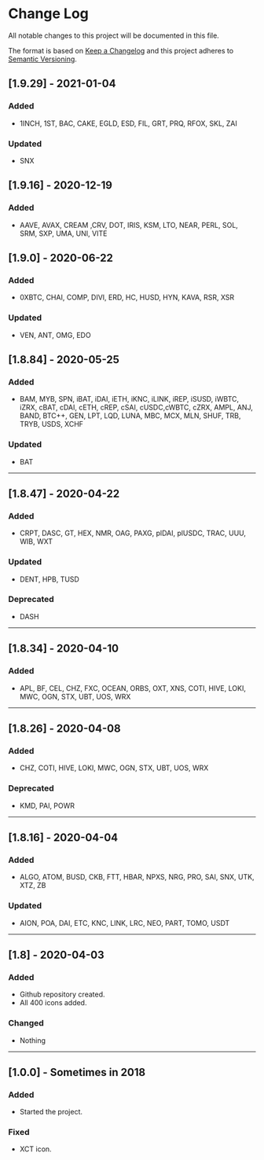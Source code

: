 # Change Log

All notable changes to this project will be documented in this file.

The format is based on [Keep a Changelog](http://keepachangelog.com/) and this project adheres to [Semantic Versioning](http://semver.org/).

## [1.9.29] - 2021-01-04
### Added
- 1INCH, 1ST, BAC, CAKE, EGLD, ESD, FIL, GRT, PRQ, RFOX, SKL, ZAI
### Updated
- SNX

## [1.9.16] - 2020-12-19
### Added
- AAVE, AVAX, CREAM ,CRV, DOT, IRIS, KSM, LTO, NEAR, PERL, SOL, SRM, SXP, UMA, UNI, VITE

## [1.9.0] - 2020-06-22
### Added
- 0XBTC, CHAI, COMP, DIVI, ERD, HC, HUSD, HYN, KAVA, RSR, XSR
### Updated
- VEN, ANT, OMG, EDO

## [1.8.84] - 2020-05-25
### Added
- BAM, MYB, SPN, iBAT, iDAI, iETH, iKNC, iLINK, iREP, iSUSD, iWBTC, iZRX, cBAT, cDAI, cETH, cREP, cSAI, cUSDC,cWBTC, cZRX, AMPL, ANJ, BAND, BTC++, GEN, LPT, LQD, LUNA, MBC, MCX, MLN, SHUF, TRB, TRYB, USDS, XCHF
### Updated
- BAT
---
## [1.8.47] - 2020-04-22
### Added
- CRPT, DASC, GT, HEX, NMR, OAG, PAXG, plDAI, plUSDC, TRAC, UUU, WIB, WXT
### Updated
- DENT, HPB, TUSD
### Deprecated
- DASH
---
## [1.8.34] - 2020-04-10
### Added
- APL, BF, CEL, CHZ, FXC, OCEAN, ORBS, OXT, XNS, COTI, HIVE, LOKI, MWC, OGN, STX, UBT, UOS, WRX
---
## [1.8.26] - 2020-04-08
### Added
- CHZ, COTI, HIVE, LOKI, MWC, OGN, STX, UBT, UOS, WRX
### Deprecated
- KMD, PAI, POWR
---
## [1.8.16] - 2020-04-04
### Added
- ALGO, ATOM, BUSD, CKB, FTT, HBAR, NPXS, NRG, PRO, SAI, SNX, UTK, XTZ, ZB
### Updated
- AION, POA, DAI, ETC, KNC, LINK, LRC, NEO, PART, TOMO, USDT

---
## [1.8] - 2020-04-03
### Added
- Github repository created.
- All 400 icons added.
### Changed
- Nothing

---
## [1.0.0] - Sometimes in 2018
### Added
- Started the project.
### Fixed
- XCT icon.
